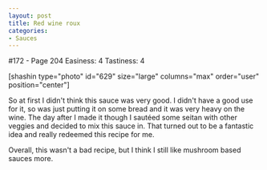 ```yaml
---
layout: post
title: Red wine roux
categories:
- Sauces
---
```


#172 - Page 204
Easiness: 4
Tastiness: 4

[shashin type="photo" id="629" size="large" columns="max" order="user" position="center"]  

So at first I didn't think this sauce was very good. I didn't have a good use for it, so was just putting it on some bread and it was very heavy on the wine. The day after I made it though I sautéed some seitan with other veggies and decided to mix this sauce in. That turned out to be a fantastic idea and really redeemed this recipe for me.

Overall, this wasn't a bad recipe, but I think I still like mushroom based sauces more.
